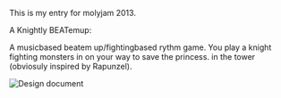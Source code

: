 This is my entry for molyjam 2013.

A Knightly BEATemup:

A musicbased beatem up/fightingbased rythm game. You play a knight fighting monsters in on your way to save the princess. in the tower (obviosuly inspired by Rapunzel).

![Design document](http://i.imgur.com/kulgnFP.jpg)
